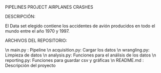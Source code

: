 
PIPELINES PROJECT AIRPLANES CRASHES

DESCRIPCIÓN:

El Data set elegido contiene los accidentes de avión producidos en todo el mundo entre el año 1970 y 1997.



ARCHIVOS DEL REPOSITORIO:

\n main.py : Pipeline
\n acquisition.py: Cargar los datos
\n wrangling.py: Limpieza de datos
\n analysis.py: Funciones para el análisis de los datos
\n reporting.py: Funciones para guardar csv y gráficas
\n README.md : Descripción del proyecto



